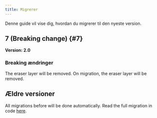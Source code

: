 ```yaml
---
title: Migrerer
---
```


Denne guide vil vise dig, hvordan du migrerer til den nyeste version.

## 7 (Breaking change) {#7}

**Version: 2.0**

### Breaking ændringer

The eraser layer will be removed. On migration, the eraser layer will be removed.

## Ældre versioner

All migrations before will be done automatically.
Read the full migration in code [here](https://github.com/LinwoodDev/Butterfly/blob/95825da4ebbf9ded392c863da577666dbcdda45c/app/lib/models/converter.dart#L17).
